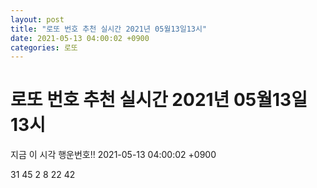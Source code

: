 ```yaml
---
layout: post
title: "로또 번호 추천 실시간 2021년 05월13일13시"
date: 2021-05-13 04:00:02 +0900
categories: 로또
---
```


# 로또 번호 추천 실시간 2021년 05월13일13시

지금 이 시각 행운번호!! 2021-05-13 04:00:02 +0900

 31  45  2  8  22  42 

